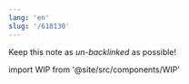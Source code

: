 ```yaml
---
lang: 'en'
slug: '/618130'
---
```


Keep this note as _un-backlinked_ as possible!

import WIP from '@site/src/components/WIP'

<WIP />
